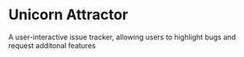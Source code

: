 # Unicorn Attractor

A user-interactive issue tracker, allowing users to highlight bugs and request additonal features